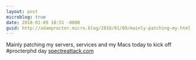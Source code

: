 ```yaml
---
layout: post
microblog: true
date: 2018-01-09 10:51 -0000
guid: http://adamprocter.micro.blog/2018/01/09/mainly-patching-my.html
---
```

Mainly patching my servers, services and my Macs today to kick off #procterphd day [spectreattack.com](https://spectreattack.com/)
